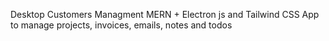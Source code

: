 Desktop Customers Managment MERN + Electron js and Tailwind CSS App to manage projects, invoices, emails, notes and todos
